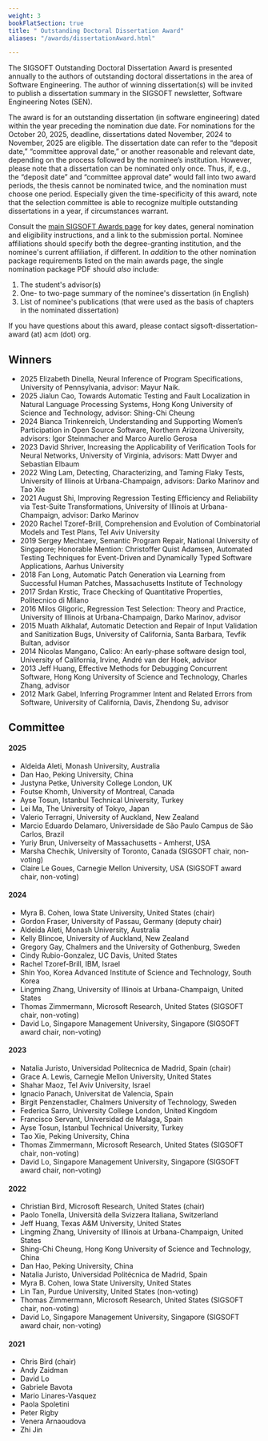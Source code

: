 ```yaml
---
weight: 3
bookFlatSection: true
title: " Outstanding Doctoral Dissertation Award"
aliases: "/awards/dissertationAward.html"

---
```


The SIGSOFT Outstanding Doctoral Dissertation Award is presented annually to the authors of outstanding doctoral dissertations in the area of Software Engineering. The author of winning dissertation(s) will be invited to publish a dissertation summary in the SIGSOFT newsletter, Software Engineering Notes (SEN). 

The award is for an outstanding dissertation (in software engineering) dated within the year preceding the nomination due date. For nominations for the October 20, 2025, deadline, dissertations dated November, 2024 to November, 2025 are eligible. The dissertation date can refer to the “deposit date,” “committee approval date,” or another reasonable and relevant date, depending on the process followed by the nominee’s institution. However, please note that a dissertation can be nominated only once. Thus, if, e.g., the “deposit date” and “committee approval date” would fall into two award periods, the thesis cannot be nominated twice, and the nomination must choose one period. Especially given the time-specificity of this award, note that the selection committee is able to recognize multiple outstanding dissertations in a year, if circumstances warrant. 

Consult the [main SIGSOFT Awards page](https://www2.sigsoft.org/awards/) for key
dates, general nomination and eligibility instructions, and a link to the submission
portal. 
Nominee affiliations should specify both the degree-granting institution,
and the nominee's current affiliation, if different. In _addition_ to the other
nomination package requirements listed on the main awards page, the single
nomination package PDF should _also_ include:
  1. The student's advisor(s)
  2. One- to two-page summary of the nominee's dissertation (in English)
  3. List of nominee's publications (that were used as the basis of chapters in the nominated dissertation)


If you have questions about this award, please contact sigsoft-dissertation-award (at) acm (dot) org.

## Winners
- 2025 Elizabeth Dinella, Neural Inference of Program Specifications, University of Pennsylvania, advisor: Mayur Naik.
- 2025 Jialun Cao, Towards Automatic Testing and Fault Localization in Natural Language Processing Systems,  Hong Kong University of Science and Technology, advisor: Shing-Chi Cheung
- 2024 Bianca Trinkenreich, Understanding and Supporting Women’s Participation in Open Source Software, Northern Arizona University, advisors: Igor Steinmacher and Marco Aurelio Gerosa
- 2023 David Shriver, Increasing the Applicability of Verification Tools for Neural Networks, University of Virginia, advisors: Matt Dwyer and Sebastian Elbaum
- 2022 Wing Lam, Detecting, Characterizing, and Taming Flaky Tests, University of Illinois at Urbana-Champaign, advisors: Darko Marinov and Tao Xie
- 2021	August Shi, Improving Regression Testing Efficiency and Reliability via Test-Suite Transformations, University of Illinois at Urbana-Champaign, advisor: Darko Marinov
- 2020	Rachel Tzoref-Brill, Comprehension and Evolution of Combinatorial Models and Test Plans, Tel Aviv University
- 2019	Sergey Mechtaev, Semantic Program Repair, National University of Singapore;
Honorable Mention: Christoffer Quist Adamsen, Automated Testing Techniques for Event-Driven and Dynamically Typed Software Applications, Aarhus University
- 2018	Fan Long, Automatic Patch Generation via Learning from Successful Human Patches, Massachusetts Institute of Technology
- 2017	Srdan Krstic, Trace Checking of Quantitative Properties, Politecnico di Milano
- 2016	Milos Gligoric, Regression Test Selection: Theory and Practice, University of Illinois at Urbana-Champaign, Darko Marinov, advisor
- 2015	Muath Alkhalaf, Automatic Detection and Repair of Input Validation and Sanitization Bugs, University of California, Santa Barbara, Tevfik Bultan, advisor
- 2014	Nicolas Mangano, Calico: An early-phase software design tool, University of California, Irvine, André van der Hoek, advisor
- 2013	Jeff Huang, Effective Methods for Debugging Concurrent Software, Hong Kong University of Science and Technology, Charles Zhang, advisor
- 2012	Mark Gabel, Inferring Programmer Intent and Related Errors from Software, University of California, Davis, Zhendong Su, advisor

## Committee

#### 2025
- Aldeida Aleti, Monash University, Australia 
- Dan Hao, Peking University, China
- Justyna Petke, University College London, UK
- Foutse Khomh, University of Montreal, Canada
- Ayse Tosun, Istanbul Technical University, Turkey
- Lei Ma, The University of Tokyo, Japan
- Valerio Terragni, University of Auckland, New Zealand
- Marcio Eduardo Delamaro, Universidade de São Paulo Campus de São Carlos, Brazil
- Yuriy Brun, Universeity of Massachusetts - Amherst, USA
- Marsha Chechik, University of Toronto, Canada (SIGSOFT chair, non-voting)
- Claire Le Goues, Carnegie Mellon University, USA (SIGSOFT award chair, non-voting)

#### 2024
* Myra B. Cohen, Iowa State University, United States (chair)
* Gordon Fraser, University of Passau, Germany (deputy chair)
* Aldeida Aleti, Monash University, Australia                                
* Kelly Blincoe, University of Auckland, New Zealand
* Gregory Gay, Chalmers and the University of Gothenburg, Sweden                            
* Cindy Rubio-Gonzalez, UC Davis, United States 
* Rachel Tzoref-Brill, IBM, Israel                                    
* Shin Yoo, Korea Advanced Institute of Science and Technology, South Korea                                                                    
* Lingming Zhang, University of Illinois at Urbana-Champaign, United States  
* Thomas Zimmermann, Microsoft Research, United States (SIGSOFT chair, non-voting)
* David Lo, Singapore Management University, Singapore (SIGSOFT award chair, non-voting)
#### 2023
* Natalia Juristo, Universidad Politecnica de Madrid, Spain (chair)
* Grace A. Lewis, Carnegie Mellon University, United States
* Shahar Maoz, Tel Aviv University, Israel
* Ignacio Panach, Universitat de Valencia, Spain
* Birgit Penzenstadler, Chalmers University of Technology, Sweden
* Federica Sarro, University College London, United Kingdom
* Francisco Servant, Universidad de Malaga, Spain
* Ayse Tosun, Istanbul Technical University, Turkey
* Tao Xie, Peking University, China
* Thomas Zimmermann, Microsoft Research, United States (SIGSOFT chair, non-voting)
* David Lo, Singapore Management University, Singapore (SIGSOFT award chair, non-voting)
#### 2022
* Christian Bird, Microsoft Research, United States (chair)
* Paolo Tonella, Università della Svizzera Italiana, Switzerland
* Jeff Huang, Texas A&M University, United States
* Lingming Zhang, University of Illinois at Urbana-Champaign, United States
* Shing-Chi Cheung, Hong Kong University of Science and Technology, China
* Dan Hao, Peking University, China
* Natalia Juristo, Universidad Politécnica de Madrid, Spain
* Myra B. Cohen, Iowa State University, United States
* Lin Tan, Purdue University, United States (non-voting)
* Thomas Zimmermann, Microsoft Research, United States (SIGSOFT chair, non-voting)
* David Lo, Singapore Management University, Singapore (SIGSOFT award chair, non-voting)

#### 2021
* Chris Bird (chair)
* Andy Zaidman
* David Lo
* Gabriele Bavota
* Mario Linares-Vasquez
* Paola Spoletini
* Peter Rigby
* Venera Arnaoudova
* Zhi Jin
